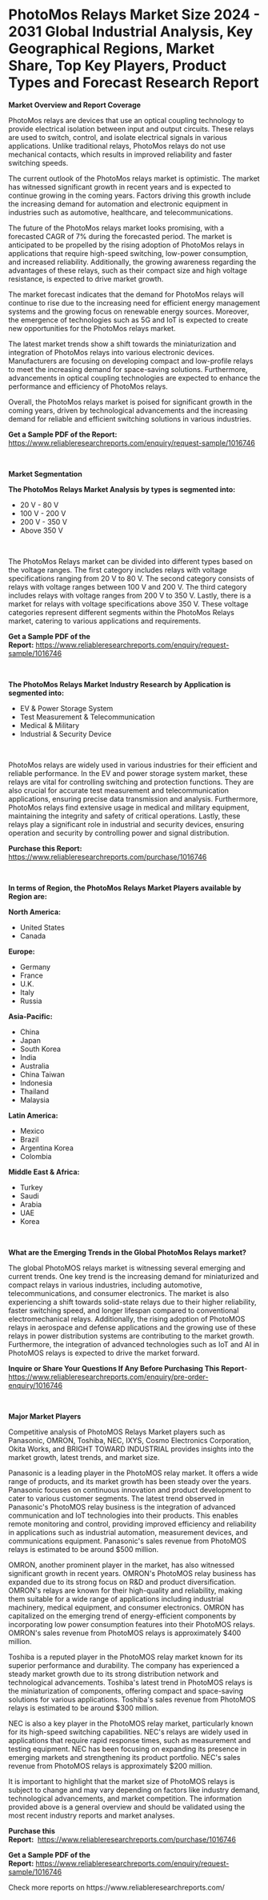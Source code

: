 <p><h1>PhotoMos Relays Market Size 2024 - 2031 Global Industrial Analysis, Key Geographical Regions, Market Share, Top Key Players, Product Types and Forecast Research Report</h1></p><p><strong>Market Overview and Report Coverage</strong></p>
<p><p>PhotoMos relays are devices that use an optical coupling technology to provide electrical isolation between input and output circuits. These relays are used to switch, control, and isolate electrical signals in various applications. Unlike traditional relays, PhotoMos relays do not use mechanical contacts, which results in improved reliability and faster switching speeds.</p><p>The current outlook of the PhotoMos relays market is optimistic. The market has witnessed significant growth in recent years and is expected to continue growing in the coming years. Factors driving this growth include the increasing demand for automation and electronic equipment in industries such as automotive, healthcare, and telecommunications.</p><p>The future of the PhotoMos relays market looks promising, with a forecasted CAGR of 7% during the forecasted period. The market is anticipated to be propelled by the rising adoption of PhotoMos relays in applications that require high-speed switching, low-power consumption, and increased reliability. Additionally, the growing awareness regarding the advantages of these relays, such as their compact size and high voltage resistance, is expected to drive market growth.</p><p>The market forecast indicates that the demand for PhotoMos relays will continue to rise due to the increasing need for efficient energy management systems and the growing focus on renewable energy sources. Moreover, the emergence of technologies such as 5G and IoT is expected to create new opportunities for the PhotoMos relays market.</p><p>The latest market trends show a shift towards the miniaturization and integration of PhotoMos relays into various electronic devices. Manufacturers are focusing on developing compact and low-profile relays to meet the increasing demand for space-saving solutions. Furthermore, advancements in optical coupling technologies are expected to enhance the performance and efficiency of PhotoMos relays.</p><p>Overall, the PhotoMos relays market is poised for significant growth in the coming years, driven by technological advancements and the increasing demand for reliable and efficient switching solutions in various industries.</p></p>
<p><strong>Get a Sample PDF of the Report:</strong> <a href="https://www.reliableresearchreports.com/enquiry/request-sample/1016746">https://www.reliableresearchreports.com/enquiry/request-sample/1016746</a></p>
<p>&nbsp;</p>
<p><strong>Market Segmentation</strong></p>
<p><strong>The PhotoMos Relays Market Analysis by types is segmented into:</strong></p>
<p><ul><li>20 V - 80 V</li><li>100 V - 200 V</li><li>200 V - 350 V</li><li>Above 350 V</li></ul></p>
<p>&nbsp;</p>
<p><p>The PhotoMos Relays market can be divided into different types based on the voltage ranges. The first category includes relays with voltage specifications ranging from 20 V to 80 V. The second category consists of relays with voltage ranges between 100 V and 200 V. The third category includes relays with voltage ranges from 200 V to 350 V. Lastly, there is a market for relays with voltage specifications above 350 V. These voltage categories represent different segments within the PhotoMos Relays market, catering to various applications and requirements.</p></p>
<p><strong>Get a Sample PDF of the Report:</strong>&nbsp;<a href="https://www.reliableresearchreports.com/enquiry/request-sample/1016746">https://www.reliableresearchreports.com/enquiry/request-sample/1016746</a></p>
<p>&nbsp;</p>
<p><strong>The PhotoMos Relays Market Industry Research by Application is segmented into:</strong></p>
<p><ul><li>EV & Power Storage System</li><li>Test Measurement & Telecommunication</li><li>Medical & Military</li><li>Industrial & Security Device</li></ul></p>
<p>&nbsp;</p>
<p><p>PhotoMos relays are widely used in various industries for their efficient and reliable performance. In the EV and power storage system market, these relays are vital for controlling switching and protection functions. They are also crucial for accurate test measurement and telecommunication applications, ensuring precise data transmission and analysis. Furthermore, PhotoMos relays find extensive usage in medical and military equipment, maintaining the integrity and safety of critical operations. Lastly, these relays play a significant role in industrial and security devices, ensuring operation and security by controlling power and signal distribution.</p></p>
<p><strong>Purchase this Report:</strong>&nbsp; <a href="https://www.reliableresearchreports.com/purchase/1016746">https://www.reliableresearchreports.com/purchase/1016746</a></p>
<p>&nbsp;</p>
<p><strong>In terms of Region, the PhotoMos Relays Market Players available by Region are:</strong></p>
<p>
    <p> <strong> North America: </strong>
        <ul>
            <li>United States</li>
            <li>Canada</li>
        </ul>
        </p> 
    <p> <strong> Europe: </strong>
        <ul>
            <li>Germany</li>
            <li>France</li>
            <li>U.K.</li>
            <li>Italy</li>
            <li>Russia</li>
        </ul>
        </p> 
    <p> <strong> Asia-Pacific: </strong>
        <ul>
            <li>China</li>
            <li>Japan</li>
            <li>South Korea</li>
            <li>India</li>
            <li>Australia</li>
            <li>China Taiwan</li>
            <li>Indonesia</li>
            <li>Thailand</li>
            <li>Malaysia</li>
        </ul>
        </p> 
    <p> <strong> Latin America: </strong>
        <ul>
            <li>Mexico</li>
            <li>Brazil</li>
            <li>Argentina Korea</li>
            <li>Colombia</li>
        </ul>
        </p> 
    <p> <strong> Middle East & Africa: </strong>
        <ul>
            <li>Turkey</li>
            <li>Saudi</li>
            <li>Arabia</li>
            <li>UAE</li>
            <li>Korea</li>
        </ul>
    </p>
    </p>
<p>&nbsp;</p>
<p><strong>What are the Emerging Trends in the Global PhotoMos Relays market?</strong></p>
<p><p>The global PhotoMOS relays market is witnessing several emerging and current trends. One key trend is the increasing demand for miniaturized and compact relays in various industries, including automotive, telecommunications, and consumer electronics. The market is also experiencing a shift towards solid-state relays due to their higher reliability, faster switching speed, and longer lifespan compared to conventional electromechanical relays. Additionally, the rising adoption of PhotoMOS relays in aerospace and defense applications and the growing use of these relays in power distribution systems are contributing to the market growth. Furthermore, the integration of advanced technologies such as IoT and AI in PhotoMOS relays is expected to drive the market forward.</p></p>
<p><strong>Inquire or Share Your Questions If Any Before Purchasing This Report</strong>- <a href="https://www.reliableresearchreports.com/enquiry/pre-order-enquiry/1016746">https://www.reliableresearchreports.com/enquiry/pre-order-enquiry/1016746</a></p>
<p>&nbsp;</p>
<p><strong>Major Market Players</strong></p>
<p><p>Competitive analysis of PhotoMOS Relays Market players such as Panasonic, OMRON, Toshiba, NEC, IXYS, Cosmo Electronics Corporation, Okita Works, and BRIGHT TOWARD INDUSTRIAL provides insights into the market growth, latest trends, and market size.</p><p>Panasonic is a leading player in the PhotoMOS relay market. It offers a wide range of products, and its market growth has been steady over the years. Panasonic focuses on continuous innovation and product development to cater to various customer segments. The latest trend observed in Panasonic's PhotoMOS relay business is the integration of advanced communication and IoT technologies into their products. This enables remote monitoring and control, providing improved efficiency and reliability in applications such as industrial automation, measurement devices, and communications equipment. Panasonic's sales revenue from PhotoMOS relays is estimated to be around $500 million.</p><p>OMRON, another prominent player in the market, has also witnessed significant growth in recent years. OMRON's PhotoMOS relay business has expanded due to its strong focus on R&D and product diversification. OMRON's relays are known for their high-quality and reliability, making them suitable for a wide range of applications including industrial machinery, medical equipment, and consumer electronics. OMRON has capitalized on the emerging trend of energy-efficient components by incorporating low power consumption features into their PhotoMOS relays. OMRON's sales revenue from PhotoMOS relays is approximately $400 million.</p><p>Toshiba is a reputed player in the PhotoMOS relay market known for its superior performance and durability. The company has experienced a steady market growth due to its strong distribution network and technological advancements. Toshiba's latest trend in PhotoMOS relays is the miniaturization of components, offering compact and space-saving solutions for various applications. Toshiba's sales revenue from PhotoMOS relays is estimated to be around $300 million.</p><p>NEC is also a key player in the PhotoMOS relay market, particularly known for its high-speed switching capabilities. NEC's relays are widely used in applications that require rapid response times, such as measurement and testing equipment. NEC has been focusing on expanding its presence in emerging markets and strengthening its product portfolio. NEC's sales revenue from PhotoMOS relays is approximately $200 million.</p><p>It is important to highlight that the market size of PhotoMOS relays is subject to change and may vary depending on factors like industry demand, technological advancements, and market competition. The information provided above is a general overview and should be validated using the most recent industry reports and market analyses.</p></p>
<p><strong>Purchase this Report:</strong>&nbsp;&nbsp;<a href="https://www.reliableresearchreports.com/purchase/1016746">https://www.reliableresearchreports.com/purchase/1016746</a></p>
<p></p>
<p><strong>Get a Sample PDF of the Report:</strong>&nbsp;<a href="https://www.reliableresearchreports.com/enquiry/request-sample/1016746">https://www.reliableresearchreports.com/enquiry/request-sample/1016746</a></p>
<p>Check more reports on https://www.reliableresearchreports.com/</p>